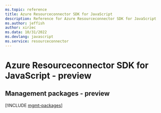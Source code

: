 ```yaml
---
ms.topic: reference
title: Azure Resourceconnector SDK for JavaScript
description: Reference for Azure Resourceconnector SDK for JavaScript
ms.author: jeffish
author: xirzec
ms.data: 10/31/2022
ms.devlang: javascript
ms.service: resourceconnector
---
```

# Azure Resourceconnector SDK for JavaScript - preview

## Management packages - preview
[!INCLUDE [mgmt-packages](resourceconnector-mgmt-index.md)]